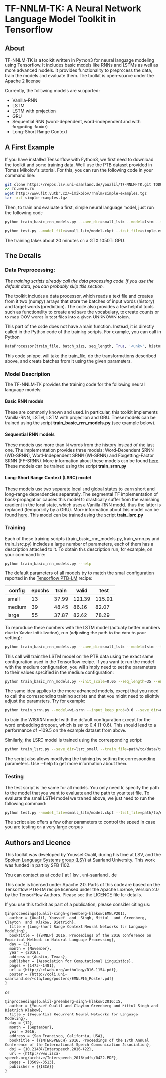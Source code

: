 # TF-NNLM-TK: A Neural Network Language Model Toolkit in Tensorflow

## About
TF-NNLM-TK is a toolkit written in Python3 for neural language modeling using Tensorflow. It includes basic models like RNNs and LSTMs as well as more advanced models. It provides functionality to preprocess the data, train the models and evaluate them. The toolkit is open-source under the Apache 2 license.

Currently, the following models are supported:
- Vanilla-RNN
- LSTM
- LSTM with projection
- GRU
- Sequential RNN (word-dependent, word-independent and with forgetting-factor) 
- Long-Short Range Context

## A First Example
If you have installed Tensorflow with Python3, we first need to download the toolkit and some training data. We'll use the PTB dataset provided in Tomas Mikolov's tutorial. For this, you can run the following code in your command line:

```bash
git clone https://repos.lsv.uni-saarland.de/youalil/TF-NNLM-TK.git TODO replace
cd TF-NNLM-TK
wget http://www.fit.vutbr.cz/~imikolov/rnnlm/simple-examples.tgz
tar -xzf simple-examples.tgz
```
Then, to train and evaluate a first, simple neural language model, just run the following code
```bash
python train_basic_rnn_models.py --save_dir=small_lstm --model=lstm --train_file=simple-examples/data/ptb.train.txt --test_file=simple-examples/data/ptb.test.txt

python test.py --model_file=small_lstm/model.ckpt --test_file=simple-examples/data/ptb.test.txt
```
The training takes about 20 minutes on a GTX 1050Ti GPU.

## The Details

### Data Preprocessing:
*The training scripts already call the data processing code. If you use the default data, you can probably skip this section.*

The toolkit includes a data processor, which reads a text file and creates from it
two (numpy) arrays that store the batches of input words (history) and target words (prediction).
The code also provides a few helpful tools such as functionality to create and save the vocabulary, to create counts or to map OOV words in test files into a given UNKNOWN token. 

This part of the code does not have a main function. Instead, it is directly called in the Python code of the training scripts. For example, you can call in Python
```python
DataProcessor(train_file, batch_size, seq_length, True, '<unk>', history_size=history_size)
```
This code snippet will take the train_file, do the transformations described above, and create batches from it using the given parameters. 

### Model Description

The TF-NNLM-TK provides the training code for the following neural language models:

#### Basic RNN models
These are commonly known and used. In particular, this toolkit implements Vanilla-RNN, LSTM, 
LSTM with projection and GRU. These models can be trained using the script **train_basic_rnn_models.py** (see example below).

#### Sequential RNN models
These models use more than N words from the history instead of the last one. The implementation provides three models: Word-Dependent SRNN (WD-SRNN), Word-Independent SRNN (WI-SRNN) and Forgetting-Factor SRNN (FF-SRNN). More information about these models can be found [here](http://www.isca-speech.org/archive/Interspeech_2016/pdfs/0422.PDF). These models can be trained using the script **train_srnn.py**

#### Long-Short Range Context (LSRC) model
These models use two separate local and global states to learn short and long-range dependencies separately. The segmental TF implementation of back-propagation causes this model to drastically suffer from the vanishing gradient in the local state, which uses a Vanilla-RNN model, thus the latter is replaced (temporarily by a GRU). More information about this model can be found [here](http://www.aclweb.org/anthology/D16-1154). This model can be trained using the script **train_lsrc.py** 

### Training

Each of these training scripts (train_basic_rnn_models.py, train_srnn.py and train_lsrc.py) includes a large number of parameters, each of them has a description attached to it. To obtain this description run, for example, on your command line: 

```bash
python train_basic_rnn_models.py --help
```
The default parameters of all models try to match the small configuration reported in the [Tensorflow PTB-LM](https://github.com/tensorflow/models/blob/master/tutorials/rnn/ptb/ptb_word_lm.py) recipe:

| config | epochs | train | valid  | test
|--------|--------|-------|--------|-------
| small  | 13     | 37.99 | 121.39 | 115.91
| medium | 39     | 48.45 |  86.16 |  82.07
| large  | 55     | 37.87 |  82.62 |  78.29

To reproduce these numbers with the LSTM model (actually better numbers due to Xavier initialization), run (adjusting the path to the data to your setting):
```bash
python train_basic_rnn_models.py --save_dir=small_lstm --model=lstm --train_file=path/to/data/train.txt --test_file=path/to/data/test.txt
```

This call will train the LSTM model on the PTB data using the exact same configuration used in the Tensorflow recipe. If you want to run the model with the medium configuration, you will simply need to set the parameters to their values specified in the medium configuration:

```bash
python train_basic_rnn_models.py --init_scale=0.05 --seq_length=35 --embed_size=650 --hidden_size=650 --max_epoch=6 --num_epochs=39 --decay_rate=0.8 --batch_size=20 --input_keep_prob=0.5 --output_keep_prob=0.5 --model=lstm --save_dir=medium_lstm --train_file=path/to/data/train.txt --test_file=path/to/data/test.txt
```

The same idea applies to the more advanced models, except that you need to call the corresponding training scripts and that you might need to slightly adjust the parameters. Try for example: 

```bash
python train_srnn.py --model=wi-srnn --input_keep_prob=0.6 --save_dir=wisrnn_small_5gram --train_file=path/to/data/train.txt --test_file=path/to/data/test.txt 
```

to train the WISRNN model with the default configuration except for the word embedding dropout, which is set to 0.4 (1-0.6). This should lead to a performance of ~109.5 on the example dataset from above.

Similarly, the LSRC model is trained using the corresponding script:

```bash
python train_lsrc.py --save_dir=lsrc_small --train_file=path/to/data/train.txt --test_file=path/to/data/test.txt 
```

The script also allows modifying the training by setting the corresponding parameters. Use --help to get more information about them.

### Testing

The test script is the same for all models. You only need to specify the path to the model
that you want to evaluate and the path to your test file. To evaluate the small LSTM model we trained above, we just need to run the following command: 
```bash
python test.py --model_file=small_lstm/model.ckpt --test_file=path/to/data/test.txt 
```
The script also offers a few other parameters to control the speed in case you are testing on a very large corpus.

## Authors and Licence

This toolkit was developed by Youssef Oualil, during his time at LSV, and the [Spoken Language Systems group (LSV)](https://www.lsv.uni-saarland.de/) at Saarland University. This work was funded in part by SFB 1102. 

You can contact us at code [ at ] lsv . uni-saarland . de

This code is licensed under Apache 2.0. Parts of this code are based on the Tensorflow PTB-LM recipe licensed under the Apache License, Version 2.0 by the TensorFlow Authors. Please see the LICENCE file for details. 

If you use this toolkit as part of a publication, please consider citing us:

```
@inproceedings{oualil-singh-greenberg-klakow:EMNLP2016,
  author = {Oualil, Youssef  and  Singh, Mittul  and  Greenberg, Clayton  and  Klakow, Dietrich},
  title = {Long-Short Range Context Neural Networks for Language Modeling},
  booktitle = {{EMNLP} 2016, Proceedings of the 2016 Conference on Empirical Methods in Natural Language Processing},
  day = {3},
  month = {November},
  year = {2016},
  address = {Austin, Texas},
  publisher = {Association for Computational Linguistics},
  pages = {1473--1481},
  url = {http://aclweb.org/anthology/D16-1154.pdf},
  poster = {http://coli.uni-saarland.de/~claytong/posters/EMNLP16_Poster.pdf}
}
```

or

```
@inproceedings{oualil-greenberg-singh-klakow:2016:IS,
  author = {Youssef Oualil and Clayton Greenberg and Mittul Singh and Dietrich Klakow},
  title = {Sequential Recurrent Neural Networks for Language Modeling},
  day = {12},
  month = {September},
  year = 2016,
  address = {San Francisco, California, USA},
  booktitle = {{INTERSPEECH} 2016, Proceedings of the 17th Annual Conference of the International Speech Communication Association},
  doi = {10.21437/Interspeech.2016-422},
  url = {http://www.isca-speech.org/archive/Interspeech_2016/pdfs/0422.PDF},
  pages = {3509--3513},
  publisher = {{ISCA}}
}
```

 


